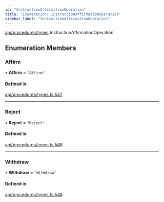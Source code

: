 ```yaml
---
id: "InstructionAffirmationOperation"
title: "Enumeration: InstructionAffirmationOperation"
sidebar_label: "InstructionAffirmationOperation"
---
```


[api/procedures/types](../../../../../modules/API/Procedures/Types/Types.md).InstructionAffirmationOperation

## Enumeration Members

### Affirm

• **Affirm** = ``"Affirm"``

#### Defined in

[api/procedures/types.ts:547](https://github.com/PolymeshAssociation/polymesh-sdk/blob/d4e2c127f/src/api/procedures/types.ts#L547)

___

### Reject

• **Reject** = ``"Reject"``

#### Defined in

[api/procedures/types.ts:549](https://github.com/PolymeshAssociation/polymesh-sdk/blob/d4e2c127f/src/api/procedures/types.ts#L549)

___

### Withdraw

• **Withdraw** = ``"Withdraw"``

#### Defined in

[api/procedures/types.ts:548](https://github.com/PolymeshAssociation/polymesh-sdk/blob/d4e2c127f/src/api/procedures/types.ts#L548)
